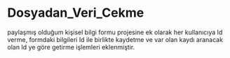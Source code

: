 # Dosyadan_Veri_Cekme
paylaşmış olduğum kişisel bilgi formu projesine ek olarak her kullanıcıya Id verme, formdaki bilgileri Id ile birlikte kaydetme ve var olan kaydı aranacak olan  Id ye göre getirme işlemleri eklenmiştir.
